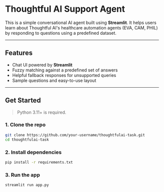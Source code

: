 # Thoughtful AI Support Agent

This is a simple conversational AI agent built using **Streamlit**. It helps users learn about Thoughtful AI's healthcare automation agents (EVA, CAM, PHIL) by responding to questions using a predefined dataset.

---

## Features

- Chat UI powered by **Streamlit**
- Fuzzy matching against a predefined set of answers
- Helpful fallback responses for unsupported queries
- Sample questions and easy-to-use layout

---

## Get Started

> Python 3.11+ is required.

### 1. Clone the repo

```bash
git clone https://github.com/your-username/thoughtfulai-task.git
cd thoughtfulai-task
```

### 2. Install dependencies

```bash
pip install -r requirements.txt
```
### 3. Run the app

```bash
streamlit run app.py
```


